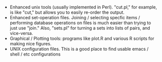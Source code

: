 * Enhanced unix tools (usually implemented in Perl). "cut.pl," for example, is like "cut," but allows you to easily re-order the output.
* Enhanced set-operation files. Joining / selecting specfic items / performing database operations on files is much easier than trying to just use "join." Also, "sets.pl" for turning a sets into lists of pairs, and vice-versa.
* Graphical / Plotting tools: programs like plot.R and various R scripts for making nice figures.
* UNIX configuration files. This is a good place to find usable emacs / shell / etc configurations
